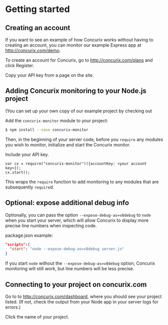 # Getting started

## Creating an account

If you want to see an example of how Concurix works without having to creating an account, you can monitor our example Express app at http://concurix.com/demo.

To create an account for Concurix, go to http://concurix.com/plans and click Register. <!-- TODO: Make sure products/plans page is simple enough for this to make sense. --> 

Copy your API key from a page on the site. <!-- TODO: Where? -->

## Adding Concurix monitoring to your Node.js project

(You can set up your own copy of our example project by checking out 

Add the `concurix-monitor` module to your project:

```bash
$ npm install --save concurix-monitor
```

Then, in the beginning of your server code, before you `require` any modules you wish to monitor, initialize and start the Concurix monitor.

Include your API key. <!-- TODO: How? -->

```
var cx = require("concurix-monitor")({accountKey: <your account key>});
cx.start();
```

This wraps the `require` function to add monitoring to any modules that are subsequently `require`d.

## Optional: expose additional debug info

Optionally, you can pass the option `--expose-debug-as=v8debug` to `node` when you start your server, which will allow Concurix to display more precise line numbers when inspecting code.

package.json example:

```json
"scripts":{
  "start": "node --expose-debug-as=v8debug server.js"
}
```

If you start `node` without the `--expose-debug-as=v8debug` option, Concurix monitoring will still work, but line numbers will be less precise.

<!-- TODO: explain *how* line numbers will be less precise (eg. function-level instead of statement-level) -->

## Connecting to your project on concurix.com

Go to to http://concurix.com/dashboard, where you should see your project listed. (If not, check the output from your Node app in your server logs for errors.)

Click the name of your project. <!-- TODO: Reconcile this with new Dashboard flow -->
